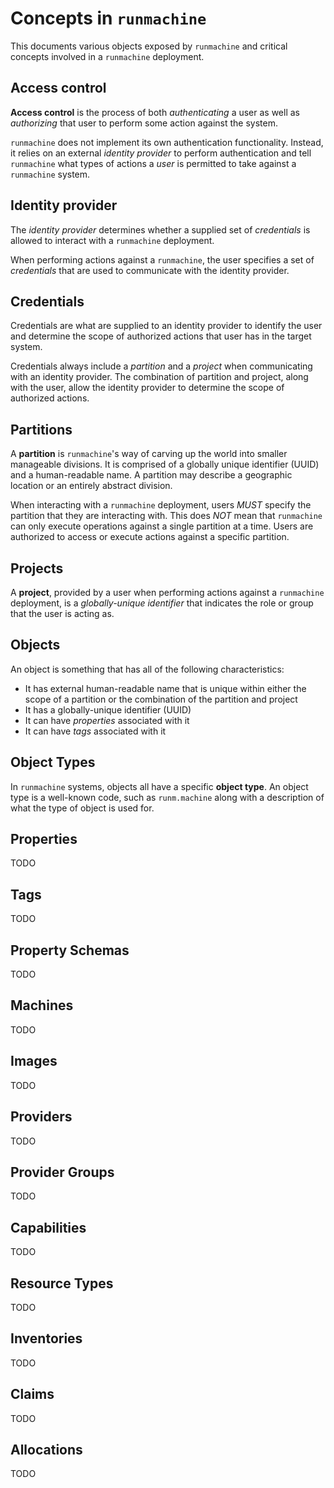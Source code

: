 # Concepts in `runmachine`

This documents various objects exposed by `runmachine` and critical concepts
involved in a `runmachine` deployment.

## Access control

**Access control** is the process of both *authenticating* a user as well as
*authorizing* that user to perform some action against the system.

`runmachine` does not implement its own authentication functionality. Instead,
it relies on an external *identity provider* to perform authentication and tell
`runmachine` what types of actions a *user* is permitted to take against a
`runmachine` system.

## Identity provider

The *identity provider* determines whether a supplied set of *credentials* is
allowed to interact with a `runmachine` deployment.

When performing actions against a `runmachine`, the user specifies a set of
*credentials* that are used to communicate with the identity provider.

## Credentials

Credentials are what are supplied to an identity provider to identify the user
and determine the scope of authorized actions that user has in the target
system.

Credentials always include a *partition* and a *project* when communicating
with an identity provider. The combination of partition and project, along with
the user, allow the identity provider to determine the scope of authorized
actions.

## Partitions

A **partition** is `runmachine`'s way of carving up the world into smaller
manageable divisions. It is comprised of a globally unique identifier (UUID)
and a human-readable name. A partition may describe a geographic location or an
entirely abstract division.

When interacting with a `runmachine` deployment, users *MUST* specify the
partition that they are interacting with. This does *NOT* mean that
`runmachine` can only execute operations against a single partition at a time.
Users are authorized to access or execute actions against a specific partition.

## Projects

A **project**, provided by a user when performing actions against a
`runmachine` deployment, is a *globally-unique identifier* that indicates the
role or group that the user is acting as.

## Objects

An object is something that has all of the following characteristics:

* It has external human-readable name that is unique within either the scope of
  a partition or the combination of the partition and project
* It has a globally-unique identifier (UUID)
* It can have *properties* associated with it
* It can have *tags* associated with it

## Object Types

In `runmachine` systems, objects all have a specific **object type**. An object
type is a well-known code, such as `runm.machine` along with a description of
what the type of object is used for.

## Properties

TODO

## Tags

TODO

## Property Schemas

TODO

## Machines

TODO

## Images

TODO

## Providers

TODO

## Provider Groups

TODO

## Capabilities

TODO

## Resource Types

TODO

## Inventories

TODO

## Claims

TODO

## Allocations

TODO
